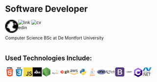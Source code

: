 # Software Developer

[<img align="left" alt="portfolio" width="43px" src="https://raw.githubusercontent.com/iconic/open-iconic/master/svg/globe.svg"/>][website]
[<img align="left" alt="linkedin" width="43px" src="https://cdn.jsdelivr.net/npm/simple-icons@v3/icons/linkedin.svg"/>][linkedin]
[<img align="left" alt="cv" width="49px" src="https://img.icons8.com/dotty/80/000000/open-resume.png"/>][cv]

<br/>
<br/>
<br/>
Computer Science BSc at De Montfort University
<br/>
<br/>

## Used Technologies Include:

[<img align="left" alt="HTML5" width="30px" src="https://raw.githubusercontent.com/github/explore/80688e429a7d4ef2fca1e82350fe8e3517d3494d/topics/html/html.png"/>][html]
[<img align="left" alt="CSS3" width="30px" src="https://raw.githubusercontent.com/github/explore/80688e429a7d4ef2fca1e82350fe8e3517d3494d/topics/css/css.png"/>][css]
[<img align="left" alt="JavaScript" width="30px" src="https://raw.githubusercontent.com/github/explore/80688e429a7d4ef2fca1e82350fe8e3517d3494d/topics/javascript/javascript.png"/>][js]
[<img align="left" alt="AJAX" width="30px" src="https://github.com/Matthew-Harvey/Matthew-Harvey/blob/master/otherajax.svg?raw=true"/>][ajax]
[<img align="left" alt="Node.js" width="30px" src="https://raw.githubusercontent.com/github/explore/80688e429a7d4ef2fca1e82350fe8e3517d3494d/topics/nodejs/nodejs.png"/>][nodejs]
[<img align="left" alt="MySQL" width="30px" src="https://raw.githubusercontent.com/github/explore/80688e429a7d4ef2fca1e82350fe8e3517d3494d/topics/mysql/mysql.png"/>][sql]
[<img align="left" alt="Git" width="30px" src="https://raw.githubusercontent.com/github/explore/80688e429a7d4ef2fca1e82350fe8e3517d3494d/topics/git/git.png"/>][git]
[<img align="left" alt="AWS" width="30px" src="https://raw.githubusercontent.com/github/explore/80688e429a7d4ef2fca1e82350fe8e3517d3494d/topics/aws/aws.png"/>][aws]
[<img align="left" alt="Python" width="30px" src="https://raw.githubusercontent.com/github/explore/80688e429a7d4ef2fca1e82350fe8e3517d3494d/topics/python/python.png"/>][py]
[<img align="left" alt="Java" width="30px" src="https://raw.githubusercontent.com/github/explore/80688e429a7d4ef2fca1e82350fe8e3517d3494d/topics/java/java.png"/>][java]
[<img align="left" alt="PHP" width="30px" src="https://raw.githubusercontent.com/github/explore/80688e429a7d4ef2fca1e82350fe8e3517d3494d/topics/php/php.png"/>][php]
[<img align="left" alt="Flask" width="30px" src="https://raw.githubusercontent.com/github/explore/80688e429a7d4ef2fca1e82350fe8e3517d3494d/topics/flask/flask.png"/>][flask]
[<img align="left" alt="Bootstrap" width="30px" src="https://raw.githubusercontent.com/github/explore/80688e429a7d4ef2fca1e82350fe8e3517d3494d/topics/bootstrap/bootstrap.png"/>][bootstrap]
[<img align="left" alt="jQuery" width="30px" src="https://raw.githubusercontent.com/github/explore/80688e429a7d4ef2fca1e82350fe8e3517d3494d/topics/jquery/jquery.png"/>][jq]
[<img align="left" alt="C#" width="30px" src="https://github.com/Matthew-Harvey/Matthew-Harvey/blob/master/csharp.svg?raw=true"/>][csharp]
[<img align="left" alt=".NET MVC" width="30px" src="https://github.com/Matthew-Harvey/Matthew-Harvey/blob/master/dotnet.svg?raw=true"/>][asp]

[website]: https://matthew-harvey.github.io/
[linkedin]: https://linkedin.com/in/m-harvey/
[webdevplaylist]: https://github.com/Matthew-Harvey/
[cv]: https://matthew-harvey.github.io/MatthewHarvey-CV.pdf
[html]: https://www.google.com/search?q=html5
[css]: https://www.google.com/search?q=css3
[js]: https://www.google.com/search?q=javacript
[ajax]: https://www.google.com/search?q=ajax
[nodejs]: https://www.google.com/search?q=nodejs
[sql]: https://www.google.com/search?q=sql
[git]: https://www.google.com/search?q=git
[aws]: https://www.google.com/search?q=aws
[py]: https://www.google.com/search?q=python
[java]: https://www.google.com/search?q=java
[php]: https://www.google.com/search?q=php
[flask]: https://www.google.com/search?q=flask
[django]: https://www.google.com/search?q=django
[bootstrap]: https://www.google.com/search?q=bootstrap
[jq]: https://www.google.com/search?q=jQuery
[csharp]: https://www.google.com/search?q=csharp
[asp]: https://www.google.com/search?q=asp.net


